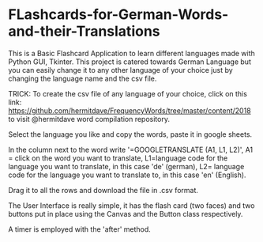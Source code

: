 # FLashcards-for-German-Words-and-their-Translations
This is a Basic Flashcard Application to learn different languages made with Python GUI, Tkinter.  This project is catered towards German Language but you can easily change it to any other language of your choice just by changing the language name and the csv file.

TRICK: To create the csv file of any language of your choice, click on this link: https://github.com/hermitdave/FrequencyWords/tree/master/content/2018 to visit @hermitdave word compilation repository. 

Select the language you like and copy the words, paste it in google sheets.

In the column next to the word write '=GOOGLETRANSLATE (A1, L1, L2)', 
A1 = click on the word you want to translate,
L1=language code for the language you want to translate, in this case 'de' (german),
L2= language code for the language you want to translate to, in this case 'en' (English). 

Drag it to all the rows and download the file in .csv format.

The User Interface is really simple, it has the flash card (two faces) and two buttons put in place using the Canvas and the Button class respectively.

A timer is employed with the 'after' method.
